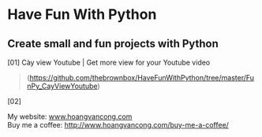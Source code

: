 ﻿
# Have Fun With Python

## Create small and fun projects with Python

[01] Cày view Youtube | Get more view for your Youtube video
> (https://github.com/thebrownbox/HaveFunWithPython/tree/master/FunPy_CayViewYoutube)

[02] 


My website: www.hoangvancong.com </br>
Buy me a coffee: http://www.hoangvancong.com/buy-me-a-coffee/
